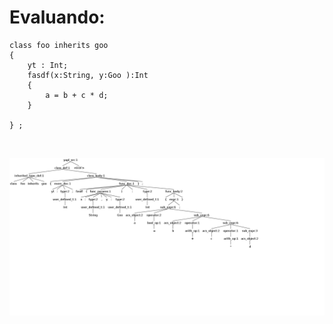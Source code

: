# Evaluando:
```{cool}
class foo inherits goo
{
    yt : Int;
    fasdf(x:String, y:Goo ):Int
    {
        a = b + c * d;
    }

} ;
```
<br/>

![alt text](https://github.com/JmDeleon2000/Labs-Compiladores-II/blob/ec4223b8d617623cb19dab432c5402c42ca3ec28/antlr4_parse_tree.png)
